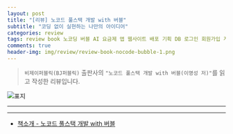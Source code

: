 ```yaml
---  
layout: post  
title: "[리뷰] 노코드 풀스택 개발 with 버블"  
subtitle: "코딩 없이 실현하는 나만의 아이디어"  
categories: review  
tags: review book 노코딩 버블 AI 요금제 앱 웹사이트 배포 기획 DB 로그인 회원가입 게시물 채널 커뮤니티    
comments: true  
header-img: img/review/review-book-nocode-bubble-1.png
---  
```

  
> `비제이퍼블릭(BJ퍼블릭)` 출판사의 `"노코드 풀스택 개발 with 버블(이명성 저)"`를 읽고 작성한 리뷰입니다.  

![표지](https://theorydb.github.io/assets/img/review/review-book-nocode-bubble-1.png)  

---

>   


---

* [책소개 - 노코드 풀스택 개발 with 버블](https://www.yes24.com/Product/Goods/139754058)
